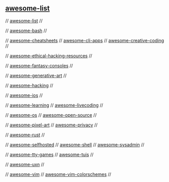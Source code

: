 ## [awesome-list](https://github.com/topics/awesome)

// [awesome-list](https://github.com/sindresorhus/awesome)
//

// [awesome-bash](https://github.com/awesome-lists/awesome-bash)
//

// [awesome-cheatsheets](https://github.com/LeCoupa/awesome-cheatsheets)
// [awesome-cli-apps](https://github.com/agarrharr/awesome-cli-apps)
// [awesome-creative-coding](https://github.com/terkelg/awesome-creative-coding)
//

// [awesome-ethical-hacking-resources](https://github.com/husnainfareed/Awesome-Ethical-Hacking-Resources)
//

// [awesome-fantasy-consoles](https://github.com/paladin-t/fantasy)
//

// [awesome-generative-art](https://github.com/kosmos/awesome-generative-art)
//

// [awesome-hacking](https://github.com/Hack-with-Github/Awesome-Hacking)
//

// [awesome-ios](https://github.com/vsouza/awesome-ios)
//

// [awesome-learning](https://github.com/johnpaulada/awesome-learning-collections)
// [awesome-livecoding](https://github.com/toplap/awesome-livecoding)
//

// [awesome-os](https://github.com/jubalh/awesome-os)
// [awesome-open-source](https://awesomeopensource.com/)
//

// [awesome-pixel-art](https://github.com/Siilwyn/awesome-pixel-art)
// [awesome-privacy](https://github.com/pluja/awesome-privacy)
//

// [awesome-rust](https://github.com/rust-unofficial/awesome-rust)
//

// [awesome-selfhosted](https://github.com/awesome-selfhosted/awesome-selfhosted)
// [awesome-shell](https://github.com/alebcay/awesome-shell)
// [awesome-sysadmin](https://github.com/kahun/awesome-sysadmin)
//

// [awesome-tty-games](https://github.com/ligurio/awesome-ttygames)
// [awesome-tuis](https://github.com/rothgar/awesome-tuis)
//

// [awesome-uxn](https://github.com/hundredrabbits/awesome-uxn)
//

// [awesome-vim](https://github.com/akrawchyk/awesome-vim)
// [awesome-vim-colorschemes](https://github.com/rafi/awesome-vim-colorschemes)
// 

